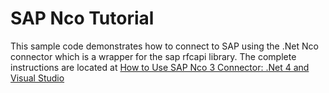 # SAP Nco Tutorial
This sample code demonstrates how to connect to SAP using the .Net Nco connector which is a wrapper for the sap rfcapi library. The complete instructions are located at [How to Use SAP Nco 3 Connector: .Net 4 and Visual Studio](https://owlcation.com/stem/How-To-Use-SAP-Nco-3-Net-4-Visual-Studio-2010)
